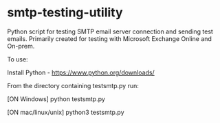 # smtp-testing-utility

Python script for testing SMTP email server connection and sending test emails. 
Primarily created for testing with Microsoft Exchange Online and On-prem.

To use:

Install Python - https://www.python.org/downloads/

From the directory containing testsmtp.py run:

  [ON Windows]
  python testsmtp.py
  
  [ON mac/linux/unix]
  python3 testsmtp.py
